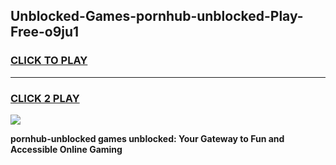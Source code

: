 
## Unblocked-Games-pornhub-unblocked-Play-Free-o9ju1
<h3>
<a href="https://premium76.site?title=pornhub-unblocked&ref=23A">CLICK TO PLAY</a></h3>
<hr>

<h3>
<a href="https://premium76.site?title=pornhub-unblocked&ref=23A">CLICK 2 PLAY</a>
  
</h3>

<a href="https://premium76.site?title=pornhub-unblocked&ref=23A"><img src="https://clearcache.store/games.png"></a>


**pornhub-unblocked games unblocked: Your Gateway to Fun and Accessible Online Gaming**

